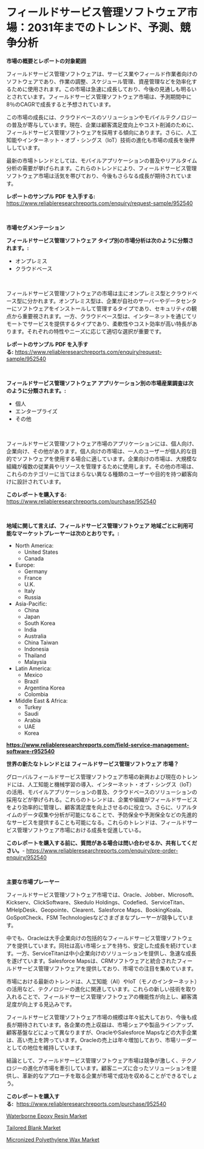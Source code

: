 <p><h1>フィールドサービス管理ソフトウェア市場：2031年までのトレンド、予測、競争分析</h1></p><p><strong>市場の概要とレポートの対象範囲</strong></p>
<p><p>フィールドサービス管理ソフトウェアは、サービス業やフィールド作業者向けのソフトウェアであり、作業の調整、スケジュール管理、資産管理などを効率化するために使用されます。この市場は急速に成長しており、今後の見通しも明るいとされています。フィールドサービス管理ソフトウェア市場は、予測期間中に8％のCAGRで成長すると予想されています。</p><p>この市場の成長には、クラウドベースのソリューションやモバイルテクノロジーの普及が寄与しています。現在、企業は顧客満足度向上やコスト削減のために、フィールドサービス管理ソフトウェアを採用する傾向にあります。さらに、人工知能やインターネット・オブ・シングス（IoT）技術の進化も市場の成長を後押ししています。</p><p>最新の市場トレンドとしては、モバイルアプリケーションの普及やリアルタイム分析の需要が挙げられます。これらのトレンドにより、フィールドサービス管理ソフトウェア市場は活気を帯びており、今後もさらなる成長が期待されています。</p></p>
<p><strong>レポートのサンプル PDF を入手する:</strong> <a href="https://www.reliableresearchreports.com/enquiry/request-sample/952540">https://www.reliableresearchreports.com/enquiry/request-sample/952540</a></p>
<p>&nbsp;</p>
<p><strong>市場セグメンテーション</strong></p>
<p><strong>フィールドサービス管理ソフトウェア タイプ別の市場分析は次のように分類されます。:</strong></p>
<p><ul><li>オンプレミス</li><li>クラウドベース</li></ul></p>
<p>&nbsp;</p>
<p><p>フィールドサービス管理ソフトウェアの市場は主にオンプレミス型とクラウドベース型に分かれます。オンプレミス型は、企業が自社のサーバーやデータセンターにソフトウェアをインストールして管理するタイプであり、セキュリティの観点から重要視されます。一方、クラウドベース型は、インターネットを通じてリモートでサービスを提供するタイプであり、柔軟性やコスト効率が高い特長があります。それぞれの特性やニーズに応じて適切な選択が重要です。</p></p>
<p><strong>レポートのサンプル PDF を入手する:</strong>&nbsp;<a href="https://www.reliableresearchreports.com/enquiry/request-sample/952540">https://www.reliableresearchreports.com/enquiry/request-sample/952540</a></p>
<p>&nbsp;</p>
<p><strong> フィールドサービス管理ソフトウェア アプリケーション別の市場産業調査は次のように分類されます。:</strong></p>
<p><ul><li>個人</li><li>エンタープライズ</li><li>その他</li></ul></p>
<p>&nbsp;</p>
<p><p>フィールドサービス管理ソフトウェア市場のアプリケーションには、個人向け、企業向け、その他があります。個人向けの市場は、一人のユーザーが個人的な目的でソフトウェアを使用する場合に適しています。企業向けの市場は、大規模な組織が複数の従業員やリソースを管理するために使用します。その他の市場は、これらのカテゴリーに当てはまらない異なる種類のユーザーや目的を持つ顧客向けに設計されています。</p></p>
<p><strong>このレポートを購入する:</strong>&nbsp; <a href="https://www.reliableresearchreports.com/purchase/952540">https://www.reliableresearchreports.com/purchase/952540</a></p>
<p>&nbsp;</p>
<p><strong>地域に関して言えば、フィールドサービス管理ソフトウェア 地域ごとに利用可能なマーケットプレーヤーは次のとおりです。:</strong></p>
<p><ul>
    <li>
        North America:
        <ul>
            <li>United States</li>
            <li>Canada</li>
        </ul>
    </li>
    <li>
        Europe:
        <ul>
            <li>Germany</li>
            <li>France</li>
            <li>U.K.</li>
            <li>Italy</li>
            <li>Russia</li>
        </ul>
    </li>
    <li>
        Asia-Pacific:
        <ul>
            <li>China</li>
            <li>Japan</li>
            <li>South Korea</li>
            <li>India</li>
            <li>Australia</li>
            <li>China Taiwan</li>
            <li>Indonesia</li>
            <li>Thailand</li>
            <li>Malaysia</li>
        </ul>
    </li>
    <li>
        Latin America:
        <ul>
            <li>Mexico</li>
            <li>Brazil</li>
            <li>Argentina Korea</li>
            <li>Colombia</li>
        </ul>
    </li>
    <li>
        Middle East & Africa:
        <ul>
            <li>Turkey</li>
            <li>Saudi</li>
            <li>Arabia</li>
            <li>UAE</li>
            <li>Korea</li>
        </ul>
    </li>
    </ul></p>
<p><strong><a href="https://www.reliableresearchreports.com/field-service-management-software-r952540">https://www.reliableresearchreports.com/field-service-management-software-r952540</a></strong>&nbsp;</p>
<p><strong>世界の新たなトレンドとは フィールドサービス管理ソフトウェア 市場？</strong></p>
<p><p>グローバルフィールドサービス管理ソフトウェア市場の新興および現在のトレンドには、人工知能と機械学習の導入、インターネット・オブ・シングス（IoT）の活用、モバイルアプリケーションの普及、クラウドベースのソリューションの採用などが挙げられる。これらのトレンドは、企業や組織がフィールドサービスをより効率的に管理し、顧客満足度を向上させるのに役立つ。さらに、リアルタイムのデータ収集や分析が可能になることで、予防保全や予測保全などの先進的なサービスを提供することも可能になる。これらのトレンドは、フィールドサービス管理ソフトウェア市場における成長を促進している。</p></p>
<p><strong>このレポートを購入する前に、質問がある場合は問い合わせるか、共有してください。</strong>- <a href="https://www.reliableresearchreports.com/enquiry/pre-order-enquiry/952540">https://www.reliableresearchreports.com/enquiry/pre-order-enquiry/952540</a></p>
<p>&nbsp;</p>
<p><strong>主要な市場プレーヤー</strong></p>
<p><p>フィールドサービス管理ソフトウェア市場では、Oracle、Jobber、Microsoft、Kickserv、ClickSoftware、Skedulo Holdings、Codefied、ServiceTitan、MHelpDesk、Geopointe、Clearent、Salesforce Maps、BookingKoala、GoSpotCheck、FSM Technologiesなどさまざまなプレーヤーが競争しています。</p><p>中でも、Oracleは大手企業向けの包括的なフィールドサービス管理ソフトウェアを提供しています。同社は高い市場シェアを持ち、安定した成長を続けています。一方、ServiceTitanは中小企業向けのソリューションを提供し、急速な成長を遂げています。Salesforce Mapsは、CRMソフトウェアと統合されたフィールドサービス管理ソフトウェアを提供しており、市場での注目を集めています。</p><p>市場における最新のトレンドは、人工知能（AI）やIoT（モノのインターネット）の活用など、テクノロジーの進化に関連しています。これらの新しい技術を取り入れることで、フィールドサービス管理ソフトウェアの機能性が向上し、顧客満足度が向上する見込みです。</p><p>フィールドサービス管理ソフトウェア市場の規模は年々拡大しており、今後も成長が期待されています。各企業の売上収益は、市場シェアや製品ラインアップ、顧客基盤などによって異なりますが、OracleやSalesforce Mapsなどの大手企業は、高い売上を誇っています。Oracleの売上は年々増加しており、市場リーダーとしての地位を維持しています。</p><p>結論として、フィールドサービス管理ソフトウェア市場は競争が激しく、テクノロジーの進化が市場を牽引しています。顧客ニーズに合ったソリューションを提供し、革新的なアプローチを取る企業が市場で成功を収めることができるでしょう。</p></p>
<p><strong>このレポートを購入する:</strong>&nbsp;&nbsp;<a href="https://www.reliableresearchreports.com/purchase/952540">https://www.reliableresearchreports.com/purchase/952540</a></p>
<p><p><a href="https://www.linkedin.com/pulse/waterborne-epoxy-resin-market-size-share-amp-trends-analysis-report-tosoe?trackingId=RNDUAJRYsxJhxpinZ4gAtA%3D%3D">Waterborne Epoxy Resin Market</a></p><p><a href="https://www.linkedin.com/pulse/tailored-blank-market-size-examines-its-scope-primary-focus-hfgse?trackingId=pEN0wDy6b3UTyhZcsPB8Cg%3D%3D">Tailored Blank Market</a></p><p><a href="https://www.linkedin.com/pulse/micronized-polyethylene-wax-market-size-global-industry-wfjke?trackingId=vSyaOWAFlyF0%2B1Br2ttY6w%3D%3D">Micronized Polyethylene Wax Market</a></p></p>